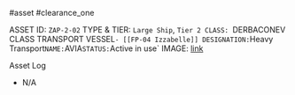 #asset #clearance_one 

ASSET ID: `ZAP-2-02`
TYPE & TIER: `Large Ship`, `Tier 2
CLASS: `DERBACONEV CLASS TRANSPORT VESSEL` - [[FP-04 Izzabelle]]
DESIGNATION: `Heavy Transport`
NAME: `AVIA`
STATUS: `Active in use`
IMAGE: [link](https://cdn.discordapp.com/attachments/1119399681026424882/1155141862416453702/image.png)

Asset Log
- N/A